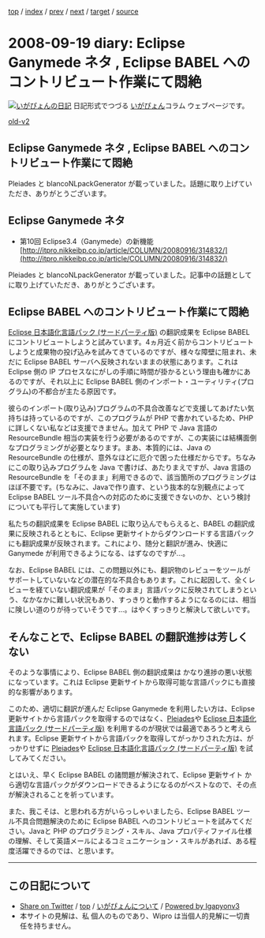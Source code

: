 [top](../index.html) 
 / [index](index.html) 
 / [prev](ig080917.html) 
 / [next](ig080922.html) 
 / [target](http://www.igapyon.jp/igapyon/diary/2008/ig080919.html) 
 / [source](https://github.com/igapyon/diary/blob/master/2008/ig080919.src.md) 

2008-09-19 diary: Eclipse Ganymede ネタ , Eclipse BABEL へのコントリビュート作業にて悶絶
=====================================================================================================
[![いがぴょんの日記](http://www.igapyon.jp/igapyon/diary/images/iga200306s.jpg "いがぴょん")](http://www.igapyon.jp/igapyon/diary/memo/memoigapyon.html) 日記形式でつづる [いがぴょん](http://www.igapyon.jp/igapyon/diary/memo/memoigapyon.html)コラム ウェブページです。

[old-v2](ig080919-orig.html)

## Eclipse Ganymede ネタ , Eclipse BABEL へのコントリビュート作業にて悶絶

Pleiades と blancoNLpackGenerator が載っていました。話題に取り上げていただき、ありがとうございます。


## Eclipse Ganymede ネタ

* 第10回 Eclipse3.4（Ganymede）の新機能
  [http://itpro.nikkeibp.co.jp/article/COLUMN/20080916/314832/](http://itpro.nikkeibp.co.jp/article/COLUMN/20080916/314832/)

Pleiades と blancoNLpackGenerator が載っていました。記事中の話題としてに取り上げていただき、ありがとうございます。

## Eclipse BABEL へのコントリビュート作業にて悶絶

[Eclipse 日本語化言語パック (サードパーティ版)](http://www.igapyon.jp/blanco/nlpack/eclipse/) の翻訳成果を Eclipse BABEL にコントリビュートしようと試みています。4ヵ月近く前からコントリビュートしようと成果物の投げ込みを試みてきているのですが、様々な障壁に阻まれ、未だに
Eclipse BABEL サーバへ反映されないままの状態にあります。これは Eclipse 側の IP プロセスなにがしの手順に時間が掛かるという理由も確かにあるのですが、それ以上に
Eclipse BABEL 側のインポート・ユーティリティ(プログラム)の不都合が主たる原因です。

彼らのインポート(取り込み)プログラムの不具合改善などで支援してあげたい気持ちは持っているのですが、このプログラムが PHP で書かれているため、PHPに詳しくない私などは支援できません。加えて PHP で Java 言語の ResourceBundle 相当の実装を行う必要があるのですが、この実装には結構面倒なプログラミングが必要となります。まあ、本質的には、Java の ResourceBundle の仕様が、意外なほどに厄介で困った仕様だからです。ちなみにこの取り込みプログラムを Java で書けば、あたりまえですが、Java 言語の ResourceBundle を「そのまま」利用できるので、該当箇所のプログラミングはほぼ不要です。(ちなみに、Javaで作り直す、という抜本的な別観点によって
Eclipse BABEL ツール不具合への対応のために支援できないのか、という検討についても平行して実施しています)

私たちの翻訳成果を Eclipse BABEL に取り込んでもらえると、BABEL の翻訳成果に反映されるとともに、Eclipse 更新サイトからダウンロードする言語パックにも翻訳成果が反映されます。これにより、随分と翻訳が進み、快適に
Ganymede が利用できるようになる、はずなのですが…。

なお、Eclipse BABEL には、この問題以外にも、翻訳物のレビューをツールがサポートしていないなどの潜在的な不具合もあります。これに起因して、全くレビューを経ていない翻訳成果が「そのまま」言語パックに反映されてしまうという、なかなかに難しい状況もあり、すっきりと動作するようになるのには、相当に険しい道のりが待っていそうです…。はやくすっきりと解決して欲しいです。

## そんなことで、Eclipse BABEL の翻訳進捗は芳しくない

そのような事情により、Eclipse BABEL 側の翻訳成果は かなり進捗の悪い状態になっています。これは Eclipse 更新サイトから取得可能な言語パックにも直接的な影響があります。

このため、適切に翻訳が進んだ Eclipse Ganymede を利用したい方は、Eclipse 更新サイトから言語パックを取得するのではなく、[Pleiades](http://mergedoc.sourceforge.jp/pleiades.html)や [Eclipse 日本語化言語パック (サードパーティ版)](http://www.igapyon.jp/blanco/nlpack/eclipse/) を利用するのが現状では最適であろうと考えられます。Eclipse 更新サイトから言語パックを取得してがっかりされた方は、がっかりせずに [Pleiades](http://mergedoc.sourceforge.jp/pleiades.html)や [Eclipse 日本語化言語パック (サードパーティ版)](http://www.igapyon.jp/blanco/nlpack/eclipse/) を試してみてください。

とはいえ、早く Eclipse BABEL の諸問題が解決されて、Eclipse 更新サイト から適切な言語パックがダウンロードできるようになるのがベストなので、その点が解決されることを祈っています。

また、我こそは、と思われる方がいらっしゃいましたら、Eclipse BABEL ツール不具合問題解決のために Eclipse BABEL へのコントリビュートを試みてください。Javaと PHP のプログラミング・スキル、Java プロパティファイル仕様の理解、そして英語メールによるコミュニケーション・スキルがあれば、ある程度活躍できるのでは、と思います。


----------------------------------------------------------------------------------------------------

## この日記について

* [Share on Twitter](https://twitter.com/intent/tweet?hashtags=igapyon%2Cdiary%2C%E3%81%84%E3%81%8C%E3%81%B4%E3%82%87%E3%82%93&text=Eclipse+Ganymede+%E3%83%8D%E3%82%BF+%2C+Eclipse+BABEL+%E3%81%B8%E3%81%AE%E3%82%B3%E3%83%B3%E3%83%88%E3%83%AA%E3%83%93%E3%83%A5%E3%83%BC%E3%83%88%E4%BD%9C%E6%A5%AD%E3%81%AB%E3%81%A6%E6%82%B6%E7%B5%B6&url=http%3A%2F%2Fwww.igapyon.jp%2Figapyon%2Fdiary%2F2008%2Fig080919.html) / [top](../index.html) / [いがぴょんについて](http://www.igapyon.jp/igapyon/diary/memo/memoigapyon.html) / [Powered by Igapyonv3](https://github.com/igapyon/igapyonv3)
* 本サイトの見解は、私 個人のものであり、Wipro は当個人的見解に一切責任を持ちません。 
